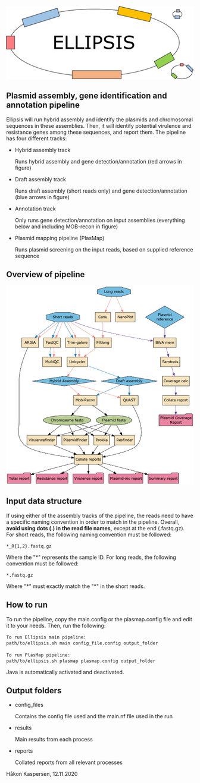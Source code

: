<p align="center"><img src="logo.png" alt="Ellipsis" width="600"></p>

## Plasmid assembly, gene identification and annotation pipeline

Ellipsis will run hybrid assembly and identify the plasmids and chromosomal sequences in these assemblies.
Then, it will identify potential virulence and resistance genes among these sequences, and report them. 
The pipeline has four different tracks:

- Hybrid assembly track

   Runs hybrid assembly and gene detection/annotation (red arrows in figure)

- Draft assembly track

   Runs draft assembly (short reads only) and gene detection/annotation (blue arrows in figure)

- Annotation track

   Only runs gene detection/annotation on input assemblies (everything below and including MOB-recon in figure)

- Plasmid mapping pipeline (PlasMap)

   Runs plasmid screening on the input reads, based on supplied reference sequence

## Overview of pipeline
![Ellipsis pipeline](pipeline.png)

## Input data structure
If using either of the assembly tracks of the pipeline, the reads need to have a specific naming convention in order to match in the pipeline.
Overall, **avoid using dots (.) in the read file names,** except at the end (.fastq.gz).
For short reads, the following naming convention must be followed:
```
*_R{1,2}.fastq.gz
```
Where the "*" represents the sample ID. For long reads, the following convention must be followed:
```
*.fastq.gz
```
Where "\*" must exactly match the "\*" in the short reads. 

## How to run
To run the pipeline, copy the main.config or the plasmap.config file and edit it to your needs.
Then, run the following:

```
To run Ellipsis main pipeline:
path/to/ellipsis.sh main config_file.config output_folder

To run PlasMap pipeline:
path/to/ellipsis.sh plasmap plasmap.config output_folder
```
Java is automatically activated and deactivated.

## Output folders

- config_files

   Contains the config file used and the main.nf file used in the run

- results

   Main results from each process

- reports

   Collated reports from all relevant processes

Håkon Kaspersen,
12.11.2020
